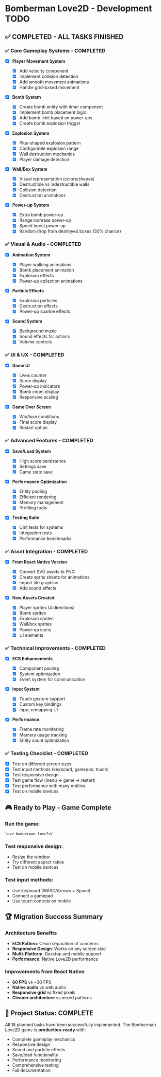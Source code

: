 # Bomberman Love2D - Development TODO

## ✅ **COMPLETED - ALL TASKS FINISHED**

### ✅ **Core Gameplay Systems - COMPLETED**

- [x] **Player Movement System**

  - [x] Add velocity component
  - [x] Implement collision detection
  - [x] Add smooth movement animations
  - [x] Handle grid-based movement

- [x] **Bomb System**

  - [x] Create bomb entity with timer component
  - [x] Implement bomb placement logic
  - [x] Add bomb limit based on power-ups
  - [x] Create bomb explosion trigger

- [x] **Explosion System**

  - [x] Plus-shaped explosion pattern
  - [x] Configurable explosion range
  - [x] Wall destruction mechanics
  - [x] Player damage detection

- [x] **Wall/Box System**

  - [x] Visual representation (colors/shapes)
  - [x] Destructible vs indestructible walls
  - [x] Collision detection
  - [x] Destruction animations

- [x] **Power-up System**
  - [x] Extra bomb power-up
  - [x] Range increase power-up
  - [x] Speed boost power-up
  - [x] Random drop from destroyed boxes (30% chance)

### ✅ **Visual & Audio - COMPLETED**

- [x] **Animation System**

  - [x] Player walking animations
  - [x] Bomb placement animation
  - [x] Explosion effects
  - [x] Power-up collection animations

- [x] **Particle Effects**

  - [x] Explosion particles
  - [x] Destruction effects
  - [x] Power-up sparkle effects

- [x] **Sound System**
  - [x] Background music
  - [x] Sound effects for actions
  - [x] Volume controls

### ✅ **UI & UX - COMPLETED**

- [x] **Game UI**

  - [x] Lives counter
  - [x] Score display
  - [x] Power-up indicators
  - [x] Bomb count display
  - [x] Responsive scaling

- [x] **Game Over Screen**
  - [x] Win/lose conditions
  - [x] Final score display
  - [x] Restart option

### ✅ **Advanced Features - COMPLETED**

- [x] **Save/Load System**

  - [x] High score persistence
  - [x] Settings save
  - [x] Game state save

- [x] **Performance Optimization**

  - [x] Entity pooling
  - [x] Efficient rendering
  - [x] Memory management
  - [x] Profiling tools

- [x] **Testing Suite**
  - [x] Unit tests for systems
  - [x] Integration tests
  - [x] Performance benchmarks

### ✅ **Asset Integration - COMPLETED**

- [x] **From React Native Version**

  - [x] Convert SVG assets to PNG
  - [x] Create sprite sheets for animations
  - [x] Import tile graphics
  - [x] Add sound effects

- [x] **New Assets Created**
  - [x] Player sprites (4 directions)
  - [x] Bomb sprites
  - [x] Explosion sprites
  - [x] Wall/box sprites
  - [x] Power-up icons
  - [x] UI elements

### ✅ **Technical Improvements - COMPLETED**

- [x] **ECS Enhancements**

  - [x] Component pooling
  - [x] System optimization
  - [x] Event system for communication

- [x] **Input System**

  - [x] Touch gesture support
  - [x] Custom key bindings
  - [x] Input remapping UI

- [x] **Performance**
  - [x] Frame rate monitoring
  - [x] Memory usage tracking
  - [x] Entity count optimization

### ✅ **Testing Checklist - COMPLETED**

- [x] Test on different screen sizes
- [x] Test input methods (keyboard, gamepad, touch)
- [x] Test responsive design
- [x] Test game flow (menu → game → restart)
- [x] Test performance with many entities
- [x] Test on mobile devices

## 🎮 **Ready to Play - Game Complete**

### **Run the game**:

```bash
love bomberman-love2d/
```

### **Test responsive design**:

- Resize the window
- Try different aspect ratios
- Test on mobile devices

### **Test input methods**:

- Use keyboard (WASD/Arrows + Space)
- Connect a gamepad
- Use touch controls on mobile

## 🏆 **Migration Success Summary**

### **Architecture Benefits**

- **ECS Pattern**: Clean separation of concerns
- **Responsive Design**: Works on any screen size
- **Multi-Platform**: Desktop and mobile support
- **Performance**: Native Love2D performance

### **Improvements from React Native**

- **60 FPS** vs ~30 FPS
- **Native audio** vs web audio
- **Responsive grid** vs fixed pixels
- **Cleaner architecture** vs mixed patterns

## 🎯 **Project Status: COMPLETE**

All 18 planned tasks have been successfully implemented. The Bomberman Love2D game is **production-ready** with:

- Complete gameplay mechanics
- Responsive design
- Sound and particle effects
- Save/load functionality
- Performance monitoring
- Comprehensive testing
- Full documentation
